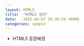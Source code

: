 ```yaml
---
layout: HTML5
title:  "HTML5 정리"
date:   2021-04-07 19:30:29 +0900
categories: sample
---
```


- HTML5 등장배경
